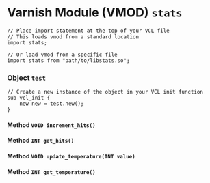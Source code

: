 <!--

   !!!!!!  WARNING: DO NOT EDIT THIS FILE!

   This file was generated from the Varnish VMOD source code.
   It will be automatically updated on each build.

-->
# Varnish Module (VMOD) `stats`

```vcl
// Place import statement at the top of your VCL file
// This loads vmod from a standard location
import stats;

// Or load vmod from a specific file
import stats from "path/to/libstats.so";
```

### Object `test`

```vcl
// Create a new instance of the object in your VCL init function
sub vcl_init {
    new new = test.new();
}
```

#### Method `VOID increment_hits()`

#### Method `INT get_hits()`

#### Method `VOID update_temperature(INT value)`

#### Method `INT get_temperature()`
